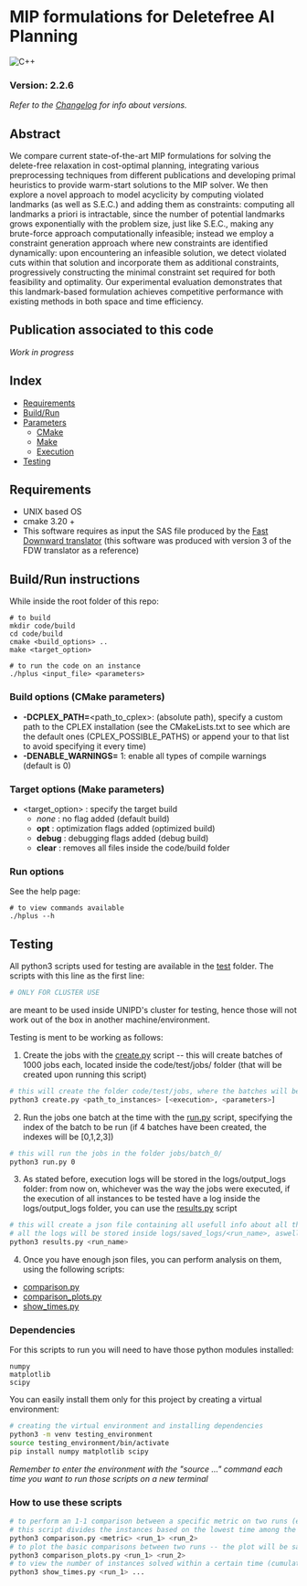 # MIP formulations for Deletefree AI Planning
![C++](https://img.shields.io/badge/C%2B%2B-00599C?style=for-the-badge&logo=c%2B%2B&logoColor=white)

### Version: 2.2.6  
_Refer to the [Changelog](Changelog.md) for info about versions._  


## Abstract
We compare current state-of-the-art MIP formulations for solving the delete-free relaxation in cost-optimal planning, integrating various preprocessing techniques from different publications and developing primal heuristics to provide warm-start solutions to the MIP solver. We then explore a novel approach to model acyclicity by computing violated landmarks (as well as S.E.C.) and adding them as constraints: computing all landmarks a priori is intractable, since the number of potential landmarks grows exponentially with the problem size, just like S.E.C., making any brute-force approach computationally infeasible; instead we employ a constraint generation approach where new constraints are identified dynamically: upon encountering an infeasible solution, we detect violated cuts within that solution and incorporate them as additional constraints, progressively constructing the minimal constraint set required for both feasibility and optimality. Our experimental evaluation demonstrates that this landmark-based formulation achieves competitive performance with existing methods in both space and time efficiency.

## Publication associated to this code
_Work in progress_

## Index

- [Requirements](#requirements)
- [Build/Run](#buildrun-instructions)
- [Parameters](#build-options-cmake-parameters)
  - [CMake](#build-options-cmake-parameters)
  - [Make](#target-options-make-parameters)
  - [Execution](#run-options)
- [Testing](#testing)

## Requirements

- UNIX based OS
- cmake 3.20 +
- This software requires as input the SAS file produced by the [Fast Downward translator](https://www.fast-downward.org/latest/documentation/translator-output-format/) (this software was produced with version 3 of the FDW translator as a reference)

## Build/Run instructions

While inside the root folder of this repo:

```shell
# to build
mkdir code/build
cd code/build
cmake <build_options> ..
make <target_option>

# to run the code on an instance
./hplus <input_file> <parameters>
```

### Build options (CMake parameters)

- **-DCPLEX_PATH=**\<path_to_cplex>: (absolute path), specify a custom path to the CPLEX installation (see the CMakeLists.txt to see which are the default ones (CPLEX_POSSIBLE_PATHS) or append your to that list to avoid specifying it every time)
- **-DENABLE_WARNINGS=** 1: enable all types of compile warnings (default is 0)

### Target options (Make parameters)

- \<target_option> : specify the target build
  - _none_ : no flag added (default build)
  - **opt** : optimization flags added (optimized build)
  - **debug** : debugging flags added (debug build)
  - **clear** : removes all files inside the code/build folder

### Run options

See the help page:
```shell
# to view commands available
./hplus --h
```

## Testing
All python3 scripts used for testing are available in the [test](code/test/) folder.
The scripts with this line as the first line:
```python
# ONLY FOR CLUSTER USE
```
are meant to be used inside UNIPD's cluster for testing, hence those will not work out of the box in another machine/environment.

Testing is ment to be working as follows:

1) Create the jobs with the [create.py](code/test/create.py) script -- this will create batches of 1000 jobs each, located inside the code/test/jobs/ folder (that will be created upon running this script)
```bash
# this will create the folder code/test/jobs, where the batches will be created, each in a folder batch_[idx], and code/test/jobs_output where all jobs stdout/stderr will be located (note that the hplus program output will be located in logs/output_logs/ instead)
python3 create.py <path_to_instances> [<execution>, <parameters>]
```
2) Run the jobs one batch at the time with the [run.py](code/test/run.py) script, specifying the index of the batch to be run (if 4 batches have been created, the indexes will be [0,1,2,3])
```bash
# this will run the jobs in the folder jobs/batch_0/
python3 run.py 0
```
3) As stated before, execution logs will be stored in the logs/output_logs folder: from now on, whichever was the way the jobs were executed, if the execution of all instances to be tested have a log inside the logs/output_logs folder, you can use the [results.py](code/test/results.py) script
```bash
# this will create a json file containing all usefull info about all the run logs stored in the logs/output_logs folder
# all the logs will be stored inside logs/saved_logs/<run_name>, aswell as the json summary, saved as 002_<run_name>.json inside the same folder
python3 results.py <run_name>
```
4) Once you have enough json files, you can perform analysis on them, using the following scripts:
- [comparison.py](code/test/comparison.py)
- [comparison_plots.py](code/test/comparison_plots.py)
- [show_times.py](code/test/show_times.py)

### Dependencies
For this scripts to run you will need to have those python modules installed:
```
numpy
matplotlib
scipy
```
You can easily install them only for this project by creating a virtual environment:
```bash
# creating the virtual environment and installing dependencies
python3 -m venv testing_environment
source testing_environment/bin/activate
pip install numpy matplotlib scipy
```
_Remember to enter the environment with the "source ..." command each time you want to run those scripts on a new terminal_

### How to use these scripts
```bash
# to perform an 1-1 comparison between a specific metric on two runs (e.g. measure the number of nodes cplex expanded)
# this script divides the instances based on the lowest time among the two runs for that instance
python3 comparison.py <metric> <run_1> <run_2>
# to plot the basic comparisons between two runs -- the plot will be saved at code/test/plots/comparison.svg
python3 comparison_plots.py <run_1> <run_2>
# to view the number of instances solved within a certain time (cumulative plot) -- the plot will be saved at code/test/plots/times.svg
python3 show_times.py <run_1> ...
```